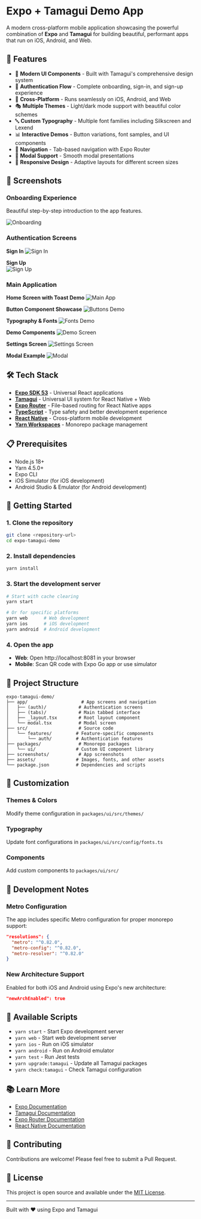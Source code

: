 # Expo + Tamagui Demo App

A modern cross-platform mobile application showcasing the powerful combination of **Expo** and **Tamagui** for building beautiful, performant apps that run on iOS, Android, and Web.

## 🚀 Features

- 🎨 **Modern UI Components** - Built with Tamagui's comprehensive design system
- 🔐 **Authentication Flow** - Complete onboarding, sign-in, and sign-up experience  
- 📱 **Cross-Platform** - Runs seamlessly on iOS, Android, and Web
- 🎭 **Multiple Themes** - Light/dark mode support with beautiful color schemes
- 🔤 **Custom Typography** - Multiple font families including Silkscreen and Lexend
- 📊 **Interactive Demos** - Button variations, font samples, and UI components
- 🚦 **Navigation** - Tab-based navigation with Expo Router
- 🎪 **Modal Support** - Smooth modal presentations
- 📱 **Responsive Design** - Adaptive layouts for different screen sizes

## 📸 Screenshots

### Onboarding Experience
Beautiful step-by-step introduction to the app features.

![Onboarding](https://github.com/user-attachments/assets/bf8526a9-a2e0-4899-baf3-9bfae73be7b7)

### Authentication Screens

**Sign In**
![Sign In](https://github.com/user-attachments/assets/0f761b29-cfd8-4bd2-8fea-f912f9dd0073)

**Sign Up**  
![Sign Up](https://github.com/user-attachments/assets/56b2e911-28a9-4ebb-9216-722a5166f652)

### Main Application

**Home Screen with Toast Demo**
![Main App](https://github.com/user-attachments/assets/94c45ac6-8b5a-4aae-8ec1-f50f28b278e9)

**Button Component Showcase**
![Buttons Demo](https://github.com/user-attachments/assets/6261e76b-50d0-41b6-84f8-dbe9a05e6254)

**Typography & Fonts**
![Fonts Demo](screenshots/fonts-screen.png)

**Demo Components**
![Demo Screen](screenshots/demo-screen.png)

**Settings Screen**
![Settings Screen](screenshots/settings-screen.png)

**Modal Example**
![Modal](screenshots/modal-screen.png)

## 🛠️ Tech Stack

- **[Expo SDK 53](https://expo.dev/)** - Universal React applications
- **[Tamagui](https://tamagui.dev/)** - Universal UI system for React Native + Web
- **[Expo Router](https://expo.github.io/router/)** - File-based routing for React Native apps
- **[TypeScript](https://www.typescriptlang.org/)** - Type safety and better development experience
- **[React Native](https://reactnative.dev/)** - Cross-platform mobile development
- **[Yarn Workspaces](https://yarnpkg.com/features/workspaces)** - Monorepo package management

## 📋 Prerequisites

- Node.js 18+ 
- Yarn 4.5.0+
- Expo CLI
- iOS Simulator (for iOS development)
- Android Studio & Emulator (for Android development)

## 🚀 Getting Started

### 1. Clone the repository
```bash
git clone <repository-url>
cd expo-tamagui-demo
```

### 2. Install dependencies
```bash
yarn install
```

### 3. Start the development server
```bash
# Start with cache clearing
yarn start

# Or for specific platforms
yarn web      # Web development
yarn ios      # iOS development  
yarn android  # Android development
```

### 4. Open the app
- **Web**: Open http://localhost:8081 in your browser
- **Mobile**: Scan QR code with Expo Go app or use simulator

## 📁 Project Structure

```
expo-tamagui-demo/
├── app/                    # App screens and navigation
│   ├── (auth)/            # Authentication screens
│   ├── (tabs)/            # Main tabbed interface
│   ├── _layout.tsx        # Root layout component
│   └── modal.tsx          # Modal screen
├── src/                   # Source code
│   └── features/         # Feature-specific components
│       └── auth/         # Authentication features
├── packages/              # Monorepo packages
│   └── ui/               # Custom UI component library
├── screenshots/           # App screenshots
├── assets/               # Images, fonts, and other assets
└── package.json          # Dependencies and scripts
```

## 🎨 Customization

### Themes & Colors
Modify theme configuration in `packages/ui/src/themes/`

### Typography  
Update font configurations in `packages/ui/src/config/fonts.ts`

### Components
Add custom components to `packages/ui/src/`

## 🔧 Development Notes

### Metro Configuration
The app includes specific Metro configuration for proper monorepo support:

```json
"resolutions": {
  "metro": "^0.82.0",
  "metro-config": "^0.82.0", 
  "metro-resolver": "^0.82.0"
}
```

### New Architecture Support
Enabled for both iOS and Android using Expo's new architecture:

```json
"newArchEnabled": true
```

## 🧪 Available Scripts

- `yarn start` - Start Expo development server
- `yarn web` - Start web development server
- `yarn ios` - Run on iOS simulator
- `yarn android` - Run on Android emulator
- `yarn test` - Run Jest tests
- `yarn upgrade:tamagui` - Update all Tamagui packages
- `yarn check:tamagui` - Check Tamagui configuration

## 📚 Learn More

- [Expo Documentation](https://docs.expo.dev/)
- [Tamagui Documentation](https://tamagui.dev/docs/intro/introduction)
- [Expo Router Documentation](https://expo.github.io/router/docs/)
- [React Native Documentation](https://reactnative.dev/docs/getting-started)

## 🤝 Contributing

Contributions are welcome! Please feel free to submit a Pull Request.

## 📄 License

This project is open source and available under the [MIT License](LICENSE).

---

Built with ❤️ using Expo and Tamagui

